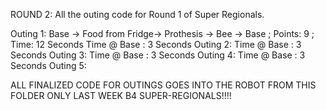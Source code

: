 ROUND 2:  All the outing code for Round 1 of Super Regionals.

Outing 1:  Base -> Food from Fridge-> Prothesis -> Bee -> Base  ; Points: 9 ; Time: 12 Seconds 
Time @ Base : 3 Seconds
Outing 2: 
Time @ Base : 3 Seconds
Outing 3:
Time @ Base : 3 Seconds
Outing 4:
Time @ Base : 3 Seconds
Outing 5:

ALL FINALIZED CODE FOR OUTINGS GOES INTO THE ROBOT FROM THIS FOLDER ONLY LAST WEEK B4 SUPER-REGIONALS!!!! 